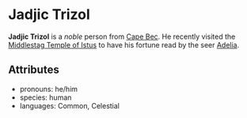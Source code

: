 # Jadjic Trizol

**Jadjic Trizol** is a _noble_ person from [Cape Bec](../../cape-bec). He recently visited the [Middlestag Temple of Istus](../../edgewood/middlestag-temple-of-istus) to have his fortune read by the seer [Adelia](../adelia).

## Attributes

- pronouns: he/him
- species: human
- languages: Common, Celestial
